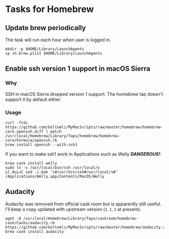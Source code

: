 # Tasks for Homebrew

## Update brew periodically

The task will run each hour when user is logged in.

```shell
mkdir -p $HOME/Library/LaunchAgents
cp sh.brew.plist $HOME/Library/LaunchAgents
```

## Enable ssh version 1 support in macOS Sierra

### Why

SSH in macOS Sierra dropped version 1 support. The homebrew tap doesn't support it by default either.

### Usage

```shell
curl -fsSL https://github.com/boltomli/MyMacScripts/raw/master/homebrew/homebrew-core.openssh.diff | patch /usr/local/Homebrew/Library/Taps/homebrew/homebrew-core/Formula/openssh.rb
brew install openssh --with-ssh1
```

If you want to make ssh1 work in Applications such as Welly ***DANGEROUS!***:

```shell
brew cask install welly
sudo ln -s /usr/local/bin/ssh /usr/local/s
LC_ALL=C sed -i.bak 's#/usr/bin/ssh#/usr/local/s#' /Applications/Welly.app/Contents/MacOS/Welly
```

## Audacity

Audacity was removed from official cask room but is apparently still useful. I'll keep a copy updated with upstream version (`2.1.3` at present).

```shell
wget -O /usr/local/Homebrew/Library/Taps/caskroom/homebrew-cask/Casks/audacity.rb https://github.com/boltomli/MyMacScripts/raw/master/homebrew/audacity.rb
brew cask install audacity
```
